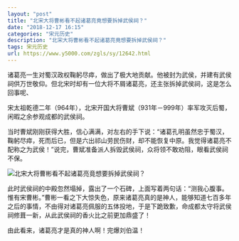 ```yaml
---
layout: "post"
title: "北宋大将曹彬看不起诸葛亮竟想要拆掉武侯祠？"
date: "2018-12-17 16:15"
categories: "宋元历史"
description: "北宋大将曹彬看不起诸葛亮竟想要拆掉武侯祠？"
tags: 宋元历史
url: https://www.y5000.com/zgls/sy/12642.html
---
```






诸葛亮一生对蜀汉政权鞠躬尽瘁，做出了极大地贡献。他被封为武侯，并建有武侯祠供万世敬仰。但北宋时却有一位大将不屑诸葛亮，还主张拆掉武侯祠，这是怎么回事呢、

宋太祖乾德二年（964年），北宋开国大将曹斌（931年－999年）率军攻灭后蜀，闲暇之余参观成都的武侯祠。

当时曹斌刚刚获得大胜，信心满满，对左右的手下说：“诸葛孔明虽然忠于蜀汉，鞠躬尽瘁，死而后已，但是六出祁山劳民伤财，却不能恢复中原。我觉得诸葛亮不配称之为武侯！”说完，曹斌准备派人拆毁武侯祠，众将领不敢劝阻，眼看武侯祠不保。

![北宋大将曹彬看不起诸葛亮竟想要拆掉武侯祠？](/uploads/allimg/170208/6-1F20Q12501159.JPG)

此时武侯祠的中殿忽然塌掉，露出了一个石碑，上面写着两句话：“测我心腹事。惟有宋曹彬。”曹彬一看之下大惊失色，原来诸葛亮真的是神人，能够知道七百多年之后的事情，不由得对诸葛亮佩服的五体投地，于是下跪致歉，命成都太守将武侯祠修葺一新，从此武侯祠的香火比之前更加鼎盛了！

由此看来，诸葛亮才是真的神人啊！完爆刘伯温！
